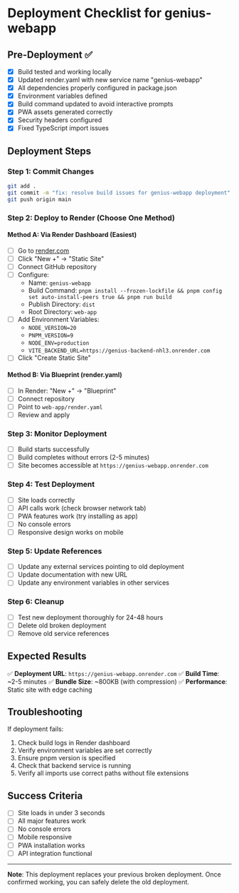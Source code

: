 # Deployment Checklist for genius-webapp

## Pre-Deployment ✅

- [x] Build tested and working locally
- [x] Updated render.yaml with new service name "genius-webapp"
- [x] All dependencies properly configured in package.json
- [x] Environment variables defined
- [x] Build command updated to avoid interactive prompts
- [x] PWA assets generated correctly
- [x] Security headers configured
- [x] Fixed TypeScript import issues

## Deployment Steps

### Step 1: Commit Changes
```bash
git add .
git commit -m "fix: resolve build issues for genius-webapp deployment"
git push origin main
```

### Step 2: Deploy to Render (Choose One Method)

#### Method A: Via Render Dashboard (Easiest)
- [ ] Go to [render.com](https://render.com)
- [ ] Click "New +" → "Static Site"
- [ ] Connect GitHub repository
- [ ] Configure:
  - Name: `genius-webapp`
  - Build Command: `pnpm install --frozen-lockfile && pnpm config set auto-install-peers true && pnpm run build`
  - Publish Directory: `dist`
  - Root Directory: `web-app`
- [ ] Add Environment Variables:
  - `NODE_VERSION=20`
  - `PNPM_VERSION=9`
  - `NODE_ENV=production`
  - `VITE_BACKEND_URL=https://genius-backend-nhl3.onrender.com`
- [ ] Click "Create Static Site"

#### Method B: Via Blueprint (render.yaml)
- [ ] In Render: "New +" → "Blueprint"
- [ ] Connect repository
- [ ] Point to `web-app/render.yaml`
- [ ] Review and apply

### Step 3: Monitor Deployment
- [ ] Build starts successfully
- [ ] Build completes without errors (2-5 minutes)
- [ ] Site becomes accessible at `https://genius-webapp.onrender.com`

### Step 4: Test Deployment
- [ ] Site loads correctly
- [ ] API calls work (check browser network tab)
- [ ] PWA features work (try installing as app)
- [ ] No console errors
- [ ] Responsive design works on mobile

### Step 5: Update References
- [ ] Update any external services pointing to old deployment
- [ ] Update documentation with new URL
- [ ] Update any environment variables in other services

### Step 6: Cleanup
- [ ] Test new deployment thoroughly for 24-48 hours
- [ ] Delete old broken deployment
- [ ] Remove old service references

## Expected Results

✅ **Deployment URL**: `https://genius-webapp.onrender.com`
✅ **Build Time**: ~2-5 minutes
✅ **Bundle Size**: ~800KB (with compression)
✅ **Performance**: Static site with edge caching

## Troubleshooting

If deployment fails:
1. Check build logs in Render dashboard
2. Verify environment variables are set correctly
3. Ensure pnpm version is specified
4. Check that backend service is running
5. Verify all imports use correct paths without file extensions

## Success Criteria

- [ ] Site loads in under 3 seconds
- [ ] All major features work
- [ ] No console errors
- [ ] Mobile responsive
- [ ] PWA installation works
- [ ] API integration functional

---

**Note**: This deployment replaces your previous broken deployment. Once confirmed working, you can safely delete the old deployment. 